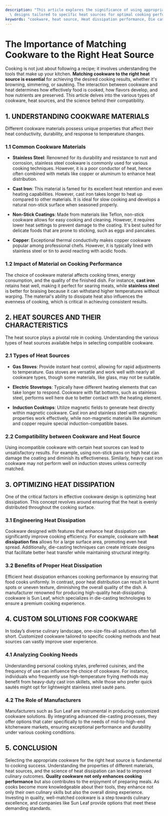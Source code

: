 ```yaml
---
description: "This article explores the significance of using appropriate cookware materials and\
  \ designs tailored to specific heat sources for optimal cooking performance."
keywords: "cookware, heat source, Heat dissipation performance, Die casting process"
---
```

# The Importance of Matching Cookware to the Right Heat Source

Cooking is not just about following a recipe; it involves understanding the tools that make up your kitchen. **Matching cookware to the right heat source is essential** for achieving the desired cooking results, whether it's browning, simmering, or sautéing. The interaction between cookware and heat determines how effectively food is cooked, how flavors develop, and how nutrients are preserved. This article delves into the various types of cookware, heat sources, and the science behind their compatibility.

## 1. UNDERSTANDING COOKWARE MATERIALS

Different cookware materials possess unique properties that affect their heat conductivity, durability, and response to temperature changes.

### 1.1 Common Cookware Materials

- **Stainless Steel**: Renowned for its durability and resistance to rust and corrosion, stainless steel cookware is commonly used for various cooking techniques. However, it is a poor conductor of heat, hence often combined with metals like copper or aluminum to enhance heat distribution.

- **Cast Iron**: This material is famed for its excellent heat retention and even heating capabilities. However, cast iron takes longer to heat up compared to other materials. It is ideal for slow cooking and develops a natural non-stick surface when seasoned properly.

- **Non-Stick Coatings**: Made from materials like Teflon, non-stick cookware allows for easy cooking and cleaning. However, it requires lower heat settings to prevent damage to the coating. It's best suited for delicate foods that are prone to sticking, such as eggs and pancakes.

- **Copper**: Exceptional thermal conductivity makes copper cookware popular among professional chefs. However, it is typically lined with stainless steel or tin to avoid reacting with acidic foods.

### 1.2 Impact of Material on Cooking Performance

The choice of cookware material affects cooking times, energy consumption, and the quality of the finished dish. For instance, **cast iron** retains heat well, making it perfect for searing meats, while **stainless steel** is better for braising because it can withstand higher temperatures without warping. The material's ability to dissipate heat also influences the evenness of cooking, which is critical in achieving consistent results.

## 2. HEAT SOURCES AND THEIR CHARACTERISTICS

The heat source plays a pivotal role in cooking. Understanding the various types of heat sources available helps in selecting compatible cookware.

### 2.1 Types of Heat Sources

- **Gas Stoves**: Provide instant heat control, allowing for rapid adjustments to temperature. Gas stoves are versatile and work well with nearly all cookware types, though some materials, like glass, may not be suitable.

- **Electric Stovetops**: Typically have different heating elements that can take longer to respond. Cookware with flat bottoms, such as stainless steel, performs well here due to better contact with the heating element.

- **Induction Cooktops**: Utilize magnetic fields to generate heat directly within magnetic cookware. Cast iron and stainless steel with magnetic properties work effectively, while non-magnetic materials like aluminum and copper require special induction-compatible bases.

### 2.2 Compatibility between Cookware and Heat Source

Using incompatible cookware with certain heat sources can lead to unsatisfactory results. For example, using non-stick pans on high heat can damage the coating and diminish its effectiveness. Similarly, heavy cast iron cookware may not perform well on induction stoves unless correctly matched.

## 3. OPTIMIZING HEAT DISSIPATION

One of the critical factors in effective cookware design is optimizing heat dissipation. This concept revolves around ensuring that the heat is evenly distributed throughout the cooking surface.

### 3.1 Engineering Heat Dissipation

Cookware designed with features that enhance heat dissipation can significantly improve cooking efficiency. For example, cookware with **heat dissipation fins** allows for a large surface area, promoting even heat spread. Additionally, die-casting techniques can create intricate designs that facilitate better heat transfer while maintaining structural integrity.

### 3.2 Benefits of Proper Heat Dissipation

Efficient heat dissipation enhances cooking performance by ensuring that food cooks uniformly. In contrast, poor heat distribution can result in burnt spots or uneven texture, diminishing the overall quality of the dish. A manufacturer renowned for producing high-quality heat-dissipating cookware is Sun Leaf, which specializes in die-casting technologies to ensure a premium cooking experience.

## 4. CUSTOM SOLUTIONS FOR COOKWARE

In today’s diverse culinary landscape, one-size-fits-all solutions often fall short. Customized cookware tailored to specific cooking methods and heat sources can vastly improve user experience.

### 4.1 Analyzing Cooking Needs

Understanding personal cooking styles, preferred cuisines, and the frequency of use can influence the choice of cookware. For instance, individuals who frequently use high-temperature frying methods may benefit from heavy-duty cast iron skillets, while those who prefer quick sautés might opt for lightweight stainless steel sauté pans.

### 4.2 The Role of Manufacturers

Manufacturers such as Sun Leaf are instrumental in producing customized cookware solutions. By integrating advanced die-casting processes, they offer options that cater specifically to the needs of mid-to-high-end kitchenware markets, ensuring exceptional performance and durability under various cooking conditions.

## 5. CONCLUSION

Selecting the appropriate cookware for the right heat source is fundamental to cooking success. Understanding the properties of different materials, heat sources, and the science of heat dissipation can lead to improved culinary outcomes. **Quality cookware not only enhances cooking performance** but also contributes to the enjoyment of preparing meals. As cooks become more knowledgeable about their tools, they enhance not only their own culinary skills but also the overall dining experience. Investing in quality, well-matched cookware is a step towards culinary excellence, and companies like Sun Leaf provide options that meet these demanding standards.
